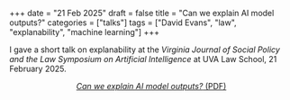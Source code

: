 +++
date = "21 Feb 2025"
draft = false
title = "Can we explain AI model outputs?"
categories = ["talks"]
tags = ["David Evans", "law", "explanability", "machine learning"]
+++

I gave a short talk on explanability at the _Virginia Journal of Social Policy and the Law Symposium on Artificial Intelligence_ at UVA Law School, 21 February 2025.
<center>

[_Can we explain AI model outputs?_ (PDF)](https://www.dropbox.com/scl/fi/pnkhi9a8iqx797tp468ic/ailaw-symposium.pdf?rlkey=ahzw9ka13335b7odvpaap0jkp&dl=0)
</center>